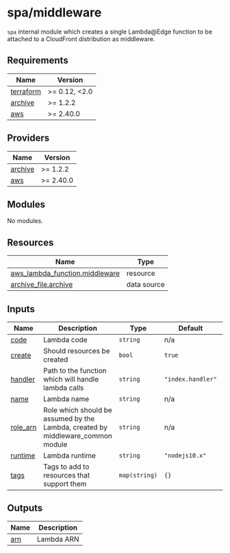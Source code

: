 # spa/middleware

`spa` internal module which creates a single Lambda@Edge function to be attached to a CloudFront distribution as middleware.

<!-- prettier-ignore-start -->
<!-- BEGIN_TF_DOCS -->
## Requirements

| Name | Version |
|------|---------|
| <a name="requirement_terraform"></a> [terraform](#requirement\_terraform) | >= 0.12, <2.0 |
| <a name="requirement_archive"></a> [archive](#requirement\_archive) | >= 1.2.2 |
| <a name="requirement_aws"></a> [aws](#requirement\_aws) | >= 2.40.0 |

## Providers

| Name | Version |
|------|---------|
| <a name="provider_archive"></a> [archive](#provider\_archive) | >= 1.2.2 |
| <a name="provider_aws"></a> [aws](#provider\_aws) | >= 2.40.0 |

## Modules

No modules.

## Resources

| Name | Type |
|------|------|
| [aws_lambda_function.middleware](https://registry.terraform.io/providers/hashicorp/aws/latest/docs/resources/lambda_function) | resource |
| [archive_file.archive](https://registry.terraform.io/providers/hashicorp/archive/latest/docs/data-sources/file) | data source |

## Inputs

| Name | Description | Type | Default | Required |
|------|-------------|------|---------|:--------:|
| <a name="input_code"></a> [code](#input\_code) | Lambda code | `string` | n/a | yes |
| <a name="input_create"></a> [create](#input\_create) | Should resources be created | `bool` | `true` | no |
| <a name="input_handler"></a> [handler](#input\_handler) | Path to the function which will handle lambda calls | `string` | `"index.handler"` | no |
| <a name="input_name"></a> [name](#input\_name) | Lambda name | `string` | n/a | yes |
| <a name="input_role_arn"></a> [role\_arn](#input\_role\_arn) | Role which should be assumed by the Lambda, created by middleware\_common module | `string` | n/a | yes |
| <a name="input_runtime"></a> [runtime](#input\_runtime) | Lambda runtime | `string` | `"nodejs10.x"` | no |
| <a name="input_tags"></a> [tags](#input\_tags) | Tags to add to resources that support them | `map(string)` | `{}` | no |

## Outputs

| Name | Description |
|------|-------------|
| <a name="output_arn"></a> [arn](#output\_arn) | Lambda ARN |
<!-- END_TF_DOCS -->
<!-- prettier-ignore-end -->
